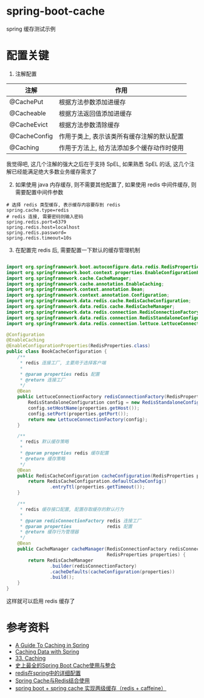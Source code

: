 # spring-boot-cache

spring 缓存测试示例

# 配置关键

1. 注解配置

注解         | 作用
-------------|---
@CachePut    | 根据方法参数添加进缓存
@Cacheable   | 根据方法返回值添加进缓存
@CacheEvict  | 根据方法参数清除缓存
@CacheConfig | 作用于类上, 表示该类所有缓存注解的默认配置
@Caching     | 作用于方法上, 给方法添加多个缓存动作时使用

我觉得吧, 这几个注解的强大之后在于支持 SpEL, 如果熟悉 SpEL 的话, 这几个注解已经能满足绝大多数业务缓存需求了 

2. 如果使用 java 内存缓存, 则不需要其他配置了, 如果使用 redis 中间件缓存, 则需要配置中间件参数

```properties
# 选择 redis 类型缓存, 表示缓存内容要存到 redis
spring.cache.type=redis
# redis 连接, 需要密码则输入密码
spring.redis.port=6379
spring.redis.host=localhost
spring.redis.password=
spring.redis.timeout=10s
```

3. 在配置完 redis 后, 需要配置一下默认的缓存管理机制

```java

import org.springframework.boot.autoconfigure.data.redis.RedisProperties;
import org.springframework.boot.context.properties.EnableConfigurationProperties;
import org.springframework.cache.CacheManager;
import org.springframework.cache.annotation.EnableCaching;
import org.springframework.context.annotation.Bean;
import org.springframework.context.annotation.Configuration;
import org.springframework.data.redis.cache.RedisCacheConfiguration;
import org.springframework.data.redis.cache.RedisCacheManager;
import org.springframework.data.redis.connection.RedisConnectionFactory;
import org.springframework.data.redis.connection.RedisStandaloneConfiguration;
import org.springframework.data.redis.connection.lettuce.LettuceConnectionFactory;

@Configuration
@EnableCaching
@EnableConfigurationProperties(RedisProperties.class)
public class BookCacheConfiguration {
    /**
     * redis 连接工厂, 主要用于选择客户端
     *
     * @param properties redis 配置
     * @return 连接工厂
     */
    @Bean
    public LettuceConnectionFactory redisConnectionFactory(RedisProperties properties) {
        RedisStandaloneConfiguration config = new RedisStandaloneConfiguration();
        config.setHostName(properties.getHost());
        config.setPort(properties.getPort());
        return new LettuceConnectionFactory(config);
    }

    /**
     * redis 默认缓存策略
     *
     * @param properties redis 缓存配置
     * @return 缓存策略
     */
    @Bean
    public RedisCacheConfiguration cacheConfiguration(RedisProperties properties) {
        return RedisCacheConfiguration.defaultCacheConfig()
                .entryTtl(properties.getTimeout());
    }

    /**
     * redis 缓存接口配置, 配置存取缓存的默认行为
     *
     * @param redisConnectionFactory redis 连接工厂
     * @param properties             redis 配置
     * @return 缓存行为管理器
     */
    @Bean
    public CacheManager cacheManager(RedisConnectionFactory redisConnectionFactory,
                                     RedisProperties properties) {
        return RedisCacheManager
                .builder(redisConnectionFactory)
                .cacheDefaults(cacheConfiguration(properties))
                .build();
    }
}
```

这样就可以启用 redis 缓存了

# 参考资料

- [A Guide To Caching in Spring](https://www.baeldung.com/spring-cache-tutorial)
- [Caching Data with Spring](https://spring.io/guides/gs/caching/)
- [33. Caching](https://docs.spring.io/spring-boot/docs/current/reference/html/boot-features-caching.html#boot-features-caching-provider-generic)
- [史上最全的Spring Boot Cache使用与整合](https://www.cnblogs.com/yueshutong/p/9381540.html)
- [redis在spring中的详细配置](https://www.jianshu.com/p/ad2ac7412b3c)
- [Spring Cache与Redis结合使用](https://blog.csdn.net/guijiaoba/article/details/78574600)
- [spring boot + spring cache 实现两级缓存（redis + caffeine）](https://my.oschina.net/dengfuwei/blog/1616221)